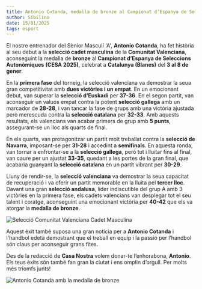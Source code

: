 ```yaml
---
title: Antonio Cotanda, medalla de bronze al Campionat d’Espanya de Seleccions Autonòmiques
author: Sibilino
date: 15/01/2025
tags: esport
---
```


El nostre entrenador del Sènior Masculí 'A', **Antonio Cotanda**, ha fet història al seu debut a la **selecció cadet masculina** de la **Comunitat Valenciana**, aconseguint la medalla de **bronze** al **Campionat d’Espanya de Seleccions Autonòmiques** **(CESA 2025)**, celebrat a **Catalunya (Blanes)** del **3 al 8 de gener**.

En la **primera fase** del torneig, la selecció valenciana va demostrar la seua gran competitivitat amb **dues victòries i un empat**. En un emocionant debut, van superar la **selecció d’Euskadi** per **37-36**. En el segon partit, van aconseguir un valuós empat contra la potent **selecció gallega** amb un marcador de **28-28**, i van tancar la fase de grups amb una victòria ajustada però merescuda contra la **selecció catalana** per **32-33**. Amb aquests resultats, els valencians van acabar primers de grup amb **5 punts**, assegurant-se un lloc als quarts de final.

En els quarts, van protagonitzar un partit molt treballat contra la **selecció de Navarra**, imposant-se per **31-28** i accedint a **semifinals**. En aquesta ronda, van tornar a enfrontar-se a la **selecció gallega**, però tot i lluitar fins al final, van caure per un ajustat **33-35**, quedant a les portes de la gran final, que acabaria guanyant la **selecció catalana** en un partit vibrant per **30-29**.

Lluny de rendir-se, la **selecció valenciana** va demostrar la seua capacitat de recuperació i va oferir un partit memorable en la lluita pel **tercer lloc**. Davant una gran **selecció andalusa**, líder indiscutible del grup A amb 3 victòries en la primera fase, els cadets valencians van desplegar tot el seu talent i coratge, aconseguint una emocionant victòria per **40-42** que els va atorgar la **medalla de bronze**.

![Selecció Comunitat Valenciana Cadet Masculina](/assets/continguts/recursos/2025-01-15-La-seleccio-celebra-el-bronze.jpg "La selecció celebra el bronze")

Aquest èxit també suposa una gran notícia per a **Antonio Cotanda** i l'handbol edetà demostrant que el treball en equip i la passió per l’handbol són claus per aconseguir grans fites.

Des de la redacció de **Casa Nostra** volem donar-te l’enhorabona, **Antonio**. Els teus èxits són també fan gran la ciutat i ens omplin d’orgull. Per molts més triomfs junts!

![Antonio Cotanda amb la medalla de bronze](/assets/continguts/recursos/2025-01-15-Antonio-amb-la-medalla.jpg "Antonio amb la medalla")
